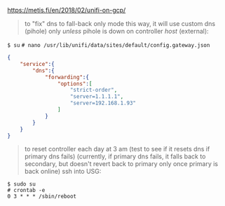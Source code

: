 https://metis.fi/en/2018/02/unifi-on-gcp/

> to "fix" dns to fall-back only mode
> this way, it will use custom dns (pihole) only *unless* pihole is down
> on controller *host* (external):

`$ su`
`# nano /usr/lib/unifi/data/sites/default/config.gateway.json`

```json
{
    "service":{
        "dns":{
            "forwarding":{
                "options":[
                    "strict-order",
                    "server=1.1.1.1",
                    "server=192.168.1.93"
                ]
            }
        }
    }
}
````

> to reset controller each day at 3 am
> (test to see if it resets dns if primary dns fails)
> (currently, if primary dns fails, it falls back to secondary,
> but doesn't revert back to primary only once primary is back online)
> ssh into USG:

```
$ sudo su
# crontab -e
0 3 * * * /sbin/reboot
```
